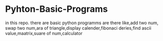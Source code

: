# Pyhton-Basic-Programs
in this repo. there are basic python programms are there like,add two num, swap two num,ara of triangle,display calender,fibonaci deries,find ascii value,maatrix,suare of num,calculator
